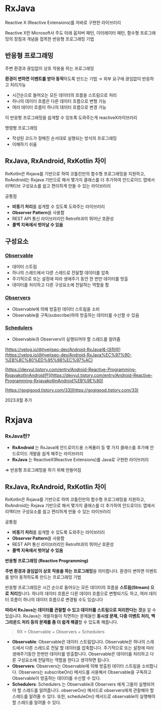# RxJava

Reactive X (Reactive Extensions)를 자바로 구현한 라이브러리

Reactive X란 Microsoft사 주도 아래 옵저버 패턴, 이터레이터 패턴, 함수형 프로그래밍의 장점과 개념을 접목한 반응형 프로그래밍 기법

## 반응형 프로그래밍

주변 환경과 끊임없이 상호 작용을 하는 프로그래밍

**환경이 변하면 이벤트를 받아 동작**하도록 만드는 기법 → 외부 요구에 끊임없이 반응하고 처리가능

- 시간순으로 들어오는 모든 데이터의 흐름을 스트림으로 처리
- 하나의 데이터 흐름은 다른 데이터 흐름으로 변형 가능
- 여러 데이터 흐름이 하나의 데이터 흐름으로 변경 가능

이 반응형 프로그래밍을 쉽게할 수 있또록 도와주는게 reactiveX라이브러리

명령형 프로그래밍

- 작성된 코드가 정해진 순서대로 실행되는 방식의 프로그래밍
- 이해하기 쉬움

## **RxJava, RxAndroid, RxKotlin 차이**

RxKotlin은 Rxjava를 기반으로 하여 코틀린만의 함수형 프로그래밍을 지원하고, RxAndroid는 Rxjava 기반으로 해서 몇가지 클래스를 더 추가하여 안드로이드 앱에서 리액티브 구성요소를 쉽고 편리하게 만들 수 있는 라이브러리

공통점

- **비동기 처리**를 쉽게할 수 있도록 도와주는 라이브러리
- **Observer Pattern**을 사용함
- REST API 통신 라이브러리인 Retrofit과의 뛰어난 호환성
- **콜백 지옥에서 벗어날 수 있음**

## 구성요소

### **[Observable](https://gogigood.tistory.com/33#Observable)**

- 데이터 스트림
- 하나의 스레드에서 다른 스레드로 전달할 데이터를 압축
- 주기적으로 또는 설정에 따라 생애주기 동안 한 번만 데이터를 방출
- 데이터를 처리하고 다른 구성요소에 전달하는 역할을 함

### **[Observers](https://gogigood.tistory.com/33#Observers)**

- Observable에 의해 방출된 데이터 스트림을 소비
- Observable을 구독(subscribe)하여 방출하는 데이터를 수신할 수 있음

### **[Schedulers](https://gogigood.tistory.com/33#Schedulers)**

- Observable과 Observers이 실행되어야 할 스레드를 알려줌

[https://velog.io/@hyejiseo-dev/Android-RxJava에-대하여](https://velog.io/@hyejiseo-dev/Android-RxJava%EC%97%90-%EB%8C%80%ED%95%98%EC%97%AC)

[https://devyul.tistory.com/entry/Android-Reactive-Programming-RxjavakotlinAndroid란](https://devyul.tistory.com/entry/Android-Reactive-Programming-RxjavakotlinAndroid%EB%9E%80)

[https://gogigood.tistory.com/33](https://gogigood.tistory.com/33)



2023.8월 추가

# Rxjava

### **RxJava란?**

- **RxAndroid** 는 RxJava에 안드로이드용 스케쥴러 등 몇 가지 클래스를 추가해 안드로이드 개발을 쉽게 해주는 라이브러리
- **RxJava** 는 ReactiveX(Reactive Extensions)를 Java로 구현한 라이브러리

⇒ 반응형 프로그래밍을 하기 위해 만들어짐

## **RxJava, RxAndroid, RxKotlin 차이**

RxKotlin은 Rxjava를 기반으로 하여 코틀린만의 함수형 프로그래밍을 지원하고, RxAndroid는 Rxjava 기반으로 해서 몇가지 클래스를 더 추가하여 안드로이드 앱에서 리액티브 구성요소를 쉽고 편리하게 만들 수 있는 라이브러리

공통점

- **비동기 처리**를 쉽게할 수 있도록 도와주는 라이브러리
- **Observer Pattern**을 사용함
- REST API 통신 라이브러리인 Retrofit과의 뛰어난 호환성
- **콜백 지옥에서 벗어날 수 있음**

**반응형 프로그래밍 (Reactive Programming)**

**주변 환경과 끊임없이 상호 작용을 하는 프로그래밍**을 의미합니다. 환경이 변하면 이벤트를 받아 동작하도록 만드는 프로그래밍 기법

반응형 프로그래밍은 시간 순으로 들어오는 모든 데이터의 흐름을 **스트림(Stream) 으로 처리**합니다. 하나의 데이터 흐름은 다른 데이터 흐름으로 변형되기도 하고, 여러 데이터 흐름이 하나의 데이터 흐름으로 변경될 수도 있습니다

**따라서 RxJava는 데이터를 관찰할 수 있고 데이터를 스트림으로 처리한다는 것**을 알 수 있습니다. RxJava는 개발자들이 직면하는 문제들인 **동시성 문제, 다중 이벤트 처리, 백그라운드 처리 등의 문제를 좀 더 쉽게 해결**할 수 있도록 해줍니다.

> RX = Observable + Observers + Schedulers
> 
- **Observable**: Observable은 데이터 스트림입니다. Observable은 하나의 스레드에서 다른 스레드로 전달 할 데이터를 압축합니다. 주기적으로 또는 설정에 따라 생애주기동안 한번만 데이터를 방출합니다. Observable은 데이터를 처리하고 다른 구성요소에 전달하는 역할을 한다고 생각하면 됩니다.
- **Observers**: Observers는 Observable에 의해 방출된 데이터 스트림을 소비합니다. Observers는 subscribeOn() 메서드를 사용해서 Observable을 구독하고 Observable이 방출하는 데이터를 수신할 수 있다.
- **Schedulers**: Schedulers 는 Observable과 Observers 에게 그들이 실행되어야 할 스레드를 알려줍니다. observeOn() 메서드로 observers에게 관찰해야 할 스레드를 알려줄 수 있다. 또한, scheduleOn() 메서드로 observable이 실행해야 할 스레드를 알려줄 수 있다.
